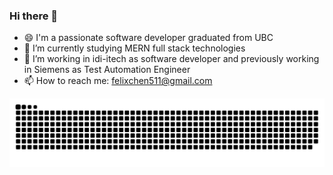 ### Hi there 👋

- 😄 I'm a passionate software developer graduated from UBC
- 🌱 I’m currently studying MERN full stack technologies
- 👯 I’m working in idi-itech as software developer and previously working  in Siemens as Test Automation Engineer 
- 📫 How to reach me: felixchen511@gmail.com




<picture>
  <source media="(prefers-color-scheme: dark)" srcset="[github-snake-dark.svg](https://raw.githubusercontent.com/RUIYUANXia/RUIYUANXia/output/github-contribution-grid-snake-dark.svg)" />
  <source media="(prefers-color-scheme: light)" srcset="[github-snake.svg](https://raw.githubusercontent.com/RUIYUANXia/RUIYUANXia/output/github-contribution-grid-snake.svg)" />
  <img alt="github-snake" src="https://raw.githubusercontent.com/RUIYUANXia/RUIYUANXia/output/github-contribution-grid-snake.svg" />
</picture>
